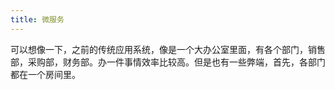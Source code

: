 ```yaml
---
title: 微服务
---
```

可以想像一下，之前的传统应用系统，像是一个大办公室里面，有各个部门，销售部，采购部，财务部。办一件事情效率比较高。但是也有一些弊端，首先，各部门都在一个房间里。
